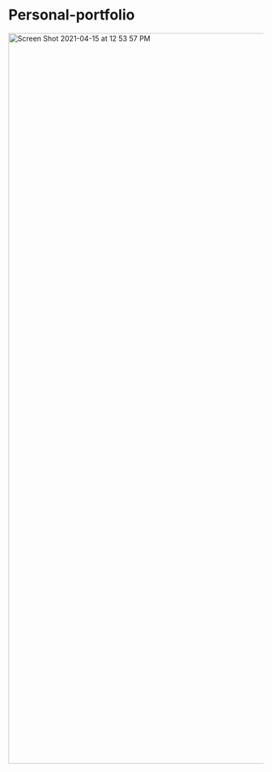 # Personal-portfolio

<img width="1440" alt="Screen Shot 2021-04-15 at 12 53 57 PM" src="https://user-images.githubusercontent.com/52810541/114860181-4d144380-9e09-11eb-9e02-27de679ec2ed.png">
